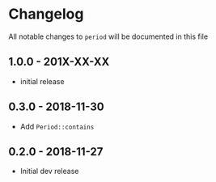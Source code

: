 # Changelog

All notable changes to `period` will be documented in this file

## 1.0.0 - 201X-XX-XX

- initial release

## 0.3.0 - 2018-11-30

- Add `Period::contains`

## 0.2.0 - 2018-11-27

- Initial dev release
